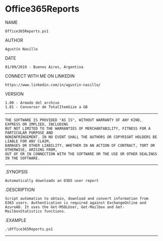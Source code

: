 # Office365Reports

NAME

	Office365Reports.ps1

AUTHOR

	Agustín Nasillo
  
DATE 
  
	01/09/2019 - Buenos Aires, Argentina

CONNECT WITH ME ON LINKEDIN
  
	https://www.linkedin.com/in/agustin-nasillo/
  
VERSION

	1.00 - Armado del archivo
	1.01 - Conversor de TotalItemSize a GB
             
--------------------------------------------------------------------------------------------------------------------
    
	THE SOFTWARE IS PROVIDED "AS IS", WITHOUT WARRANTY OF ANY KIND, EXPRESS OR IMPLIED, INCLUDING
	BUT NOT LIMITED TO THE WARRANTIES OF MERCHANTABILITY, FITNESS FOR A PARTICULAR PURPOSE AND
	NONINFRINGEMENT. IN NO EVENT SHALL THE AUTHORS OR COPYRIGHT HOLDERS BE LIABLE FOR ANY CLAIM,
	DAMAGES OR OTHER LIABILITY, WHETHER IN AN ACTION OF CONTRACT, TORT OR OTHERWISE, ARISING FROM,
	OUT OF OR IN CONNECTION WITH THE SOFTWARE OR THE USE OR OTHER DEALINGS IN THE SOFTWARE.

--------------------------------------------------------------------------------------------------------------------

.SYNOPSIS
    
    Automatically downloads an O365 user report
    
.DESCRIPTION
   
    Script automation to obtain, download and convert information from O365 users. Authentication is required against ExchangeOnline and AzureAD. It uses the Get-MSOLUser, Get-Mailbox and Get-MailboxStatistics functions.


    
    
.EXAMPLE 
    
    .\Office365Reports.ps1
   
   --------------------------------------------------------------------------------------------------------------------
